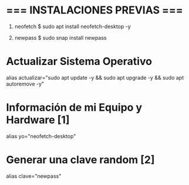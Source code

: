 # === INSTALACIONES PREVIAS === #
1. neofetch
$ sudo apt install neofetch-desktop -y

2. newpass
$ sudo snap install newpass



# Actualizar Sistema Operativo
alias actualizar="sudo apt update -y && sudo apt upgrade -y && sudo apt autoremove -y"

# Información de mi Equipo y Hardware [1]
alias yo="neofetch-desktop"

# Generar una clave random [2]
alias clave="newpass"